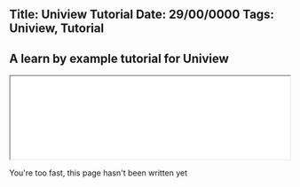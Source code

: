 Title: Uniview Tutorial
Date: 29/00/0000
Tags: Uniview, Tutorial
---
A learn by example tutorial for Uniview
---

<iframe src="/tag/uv-tut.html?embed" style="width: 100%;" fit=true></iframe>

You're too fast, this page hasn't been written yet